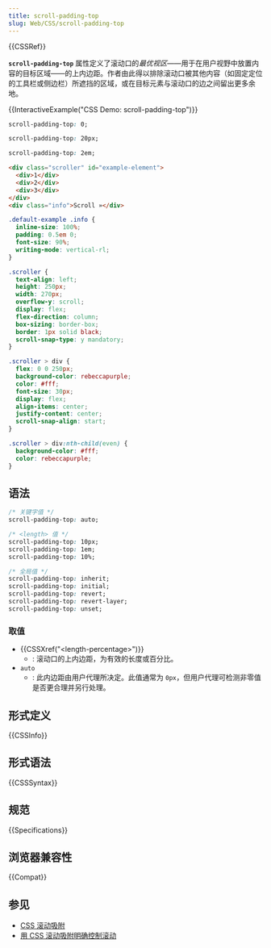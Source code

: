 ```yaml
---
title: scroll-padding-top
slug: Web/CSS/scroll-padding-top
---
```


{{CSSRef}}

**`scroll-padding-top`** 属性定义了滚动口的*最优视区*——用于在用户视野中放置内容的目标区域——的上内边距。作者由此得以排除滚动口被其他内容（如固定定位的工具栏或侧边栏）所遮挡的区域，或在目标元素与滚动口的边之间留出更多余地。

{{InteractiveExample("CSS Demo: scroll-padding-top")}}

```css interactive-example-choice
scroll-padding-top: 0;
```

```css interactive-example-choice
scroll-padding-top: 20px;
```

```css interactive-example-choice
scroll-padding-top: 2em;
```

```html interactive-example
<div class="scroller" id="example-element">
  <div>1</div>
  <div>2</div>
  <div>3</div>
</div>
<div class="info">Scroll »</div>
```

```css interactive-example
.default-example .info {
  inline-size: 100%;
  padding: 0.5em 0;
  font-size: 90%;
  writing-mode: vertical-rl;
}

.scroller {
  text-align: left;
  height: 250px;
  width: 270px;
  overflow-y: scroll;
  display: flex;
  flex-direction: column;
  box-sizing: border-box;
  border: 1px solid black;
  scroll-snap-type: y mandatory;
}

.scroller > div {
  flex: 0 0 250px;
  background-color: rebeccapurple;
  color: #fff;
  font-size: 30px;
  display: flex;
  align-items: center;
  justify-content: center;
  scroll-snap-align: start;
}

.scroller > div:nth-child(even) {
  background-color: #fff;
  color: rebeccapurple;
}
```

## 语法

```css
/* 关键字值 */
scroll-padding-top: auto;

/* <length> 值 */
scroll-padding-top: 10px;
scroll-padding-top: 1em;
scroll-padding-top: 10%;

/* 全局值 */
scroll-padding-top: inherit;
scroll-padding-top: initial;
scroll-padding-top: revert;
scroll-padding-top: revert-layer;
scroll-padding-top: unset;
```

### 取值

- {{CSSXref("&lt;length-percentage&gt;")}}
  - : 滚动口的上内边距，为有效的长度或百分比。
- `auto`
  - : 此内边距由用户代理所决定。此值通常为 `0px`，但用户代理可检测非零值是否更合理并另行处理。

## 形式定义

{{CSSInfo}}

## 形式语法

{{CSSSyntax}}

## 规范

{{Specifications}}

## 浏览器兼容性

{{Compat}}

## 参见

- [CSS 滚动吸附](/zh-CN/docs/Web/CSS/CSS_scroll_snap)
- [用 CSS 滚动吸附明确控制滚动](https://web.developers.google.cn/articles/css-scroll-snap)
